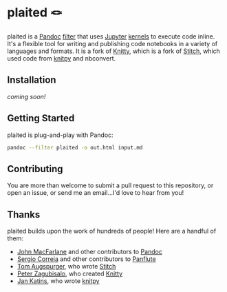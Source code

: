 # plaited 🪢

plaited is a [Pandoc](https://pandoc.org/) [filter](https://pandoc.org/filters.html) that uses [Jupyter](https://jupyter.org/) [kernels](https://github.com/jupyter/jupyter/wiki/Jupyter-kernels) to execute code inline. It's a flexible tool for writing and publishing code notebooks in a variety of languages and formats. It is a fork of [Knitty](https://github.com/kiwi0fruit/knitty), which is a fork of [Stitch](https://github.com/pystitch/stitch), which used code from [knitpy](https://github.com/jankatins/knitpy) and nbconvert.

## Installation

_coming soon!_


## Getting Started

plaited is plug-and-play with Pandoc:

```bash
pandoc --filter plaited -o out.html input.md
```

## Contributing

You are more than welcome to submit a pull request to this repository, or open an issue, or send me an email…I'd love to hear from you!

## Thanks

plaited builds upon the work of hundreds of people! Here are a handful of them:

- [John MacFarlane](https://johnmacfarlane.net/) and other contributors to [Pandoc](https://pandoc.org/)
- [Sergio Correia](http://scorreia.com/) and other contributors to [Panflute](https://github.com/sergiocorreia/panflute)
- [Tom Augspurger](https://github.com/TomAugspurger), who wrote [Stitch](https://github.com/pystitch/stitch)
- [Peter Zagubisalo](https://github.com/kiwi0fruit), who created [Knitty](https://github.com/kiwi0fruit/knitty)
- [Jan Katins](https://www.katzien.de/en/), who wrote [knitpy](https://github.com/jankatins/knitpy)
